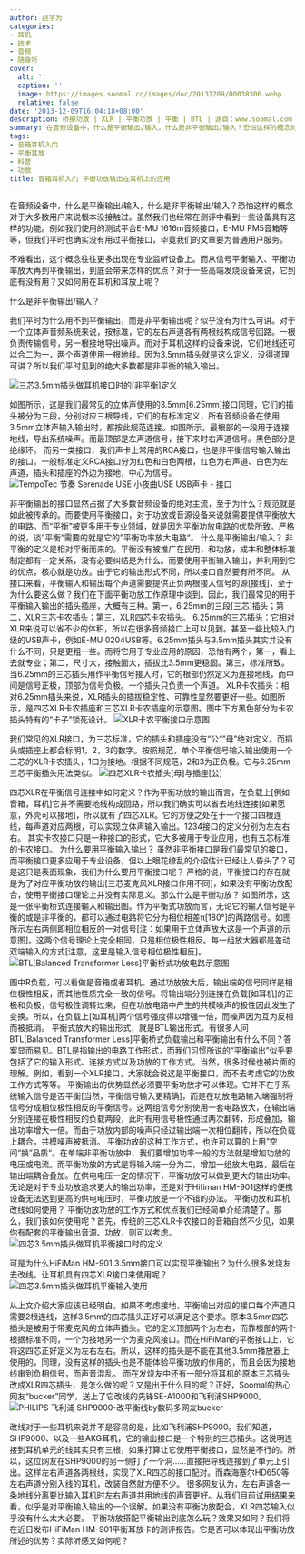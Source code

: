 ```yaml
---
author: 赵宇为
categories:
- 耳机
- 技术
- 音频
- 随身听
cover:
  alt: ''
  caption: ''
  image: https://images.soomal.cc/images/doc/20131209/00038306.webp
  relative: false
date: '2013-12-09T16:04:18+08:00'
description: 桥接功放 | XLR | 平衡功放 | 平衡 | BTL | 源自：www.soomal.com | 版权：原创 |  平均/总评分：09.25/1739
summary: 在音频设备中，什么是平衡输出/输入，什么是非平衡输出/输入？恐怕这样的概念对于大多数用户来说根本没接触过。而在发烧友中，有不少朋友将耳机改线，实现左右声道地线分离，而达到了平衡输出接口的标准。可所谓的平衡，到底优势在哪？3.5mm接口能否实现平衡连接？
tags:
- 音箱耳机入门
- 平衡耳放
- 科普
- 功放
title: 音箱耳机入门 平衡功放输出在耳机上的应用
---
```


在音频设备中，什么是平衡输出/输入，什么是非平衡输出/输入？恐怕这样的概念对于大多数用户来说根本没接触过。虽然我们也经常在测评中看到一些设备具有这样的功能。例如我们使用的测试平台E-MU 1616m音频接口，E-MU PM5音箱等等，但我们平时也确实没有用过平衡接口，毕竟我们的文章要为普通用户服务。



不难看出，这个概念往往更多出现在专业监听设备上。而从信号平衡输入、平衡功率放大再到平衡输出，到底会带来怎样的优点？对于一些高端发烧设备来说，它到底有没有用？又如何用在耳机和耳放上呢？



什么是非平衡输出/输入？



我们平时为什么用不到平衡输出，而是非平衡输出呢？似乎没有为什么可讲。对于一个立体声音频系统来说，按标准，它的左右声道各有两根线构成信号回路。一根负责传输信号，另一根接地导出噪声。而对于耳机这样的设备来说，它们地线还可以合二为一，两个声道使用一根地线。因为3.5mm插头就是这么定义，没得道理可讲？所以我们平时见到的绝大多数都是非平衡的输入输出。



![三芯3.5mm插头做耳机接口时的[非平衡]定义](https://images.soomal.cc/images/doc/20131209/00038298.webp)




如图所示，这是我们最常见的立体声使用的3.5mm[6.25mm]接口同理，它们的插头被分为三段，分别对应三根导线，它们的有标准定义，所有音频设备在使用3.5mm立体声输入输出时，都按此规范连接。如图所示，最根部的一段用于连接地线，导出系统噪声。而最顶部是左声道信号，接下来时右声道信号。黑色部分是绝缘环。
而另一类接口，我们声卡上常用的RCA接口，也是非平衡信号输入输出的接口。一般标准定义RCA接口分为红色和白色两根，红色为右声道、白色为左声道，插头和插座的外边为接地，中心为信号。
![TempoTec 节奏 Serenade USE 小夜曲USE USB声卡 - 接口](https://images.soomal.cc/images/doc/20130708/00033180.webp)




非平衡输出的接口显然占据了大多数音频设备的绝对主流，至于为什么？规范就是如此被传承的。而要使用平衡接口，对于功放或音源设备来说就需要提供平衡放大的电路。而“平衡”被更多用于专业领域，就是因为平衡功放电路的优势所致。严格的说，谈”平衡“需要的就是它的”平衡功率放大电路“。
什么是平衡输出/输入？
非平衡的定义是相对平衡而来的。平衡没有被推广在民用，和功放，成本和整体标准制定都有一定关系，没有必要纠结是为什么。而要使用平衡输入输出，并利用到它的优点，核心就是功放。由于它的输出形式不同，所以接口自然要有所不同。
从接口来看，平衡输入和输出每个声道需要提供正负两根接入信号的源[接线]，至于为什么要这么做？我们在下面平衡功放工作原理中谈到。因此，我们最常见的用于平衡输入输出的插头插座，大概有三种。第一，6.25mm的三段[三芯]插头；第二，XLR三芯卡农插头；第三，XLR四芯卡农插头。
6.25mm的三芯插头：它相对XLR来说可以省不少的体积，所以在很多音频接口上可以见到。甚至一些比较入门级的USB声卡，例如E-MU 0204USB等。6.25mm插头与3.5mm插头其实并没有什么不同，只是更粗一些。而将它用于专业应用的原因，恐怕有两个，第一，看上去就专业；第二，尺寸大，接触面大，插拔比3.5mm更稳固。第三，标准所致。当6.25mm的三芯插头用作平衡信号接入时，它的根部仍然定义为连接地线，而中间是信号正极，顶部为信号负极。一个插头只负责一个声道。
XLR卡农插头：相对6.25mm插头来说，XLR插头的插拔稳定性、可靠性显然要更好一些。如图所示，是四芯XLR卡农插座和三芯XLR卡农插座的示意图。图中下方黑色部分为卡农插头特有的“卡子”锁死设计。
![XLR卡农平衡接口示意图](https://images.soomal.cc/images/doc/20131209/00038301.webp)




我们常见的XLR接口，为三芯标准，它的插头和插座没有“公“”母”绝对定义。而插头或插座上都会标明1，2，3的数字。按照规范，单个平衡信号输入输出使用一个三芯的XLR卡农插头，1口为接地。根据不同规范，2和3为正负极。它与6.25mm 三芯平衡插头用法类似。
![四芯XLR卡农插头[母]与插座[公]](https://images.soomal.cc/images/doc/20131209/00038299.webp)




四芯XLR在平衡信号连接中如何定义？作为平衡功放的输出而言，在负载上[例如音箱，耳机]它并不需要地线构成回路，所以我们确实可以省去地线连接[如果愿意，外壳可以接地]，所以就有了四芯XLR。它的方便之处在于一个接口四根连线，每声道对应两根，可以实现立体声输入输出。1234接口的定义分别为左左右右。
其实卡农接口只是一种接口的形式，它大多被用于专业应用，也有五芯标准的卡农接口。
为什么要用平衡输入输出？
虽然非平衡接口是我们最常见的接口，而平衡接口更多应用于专业设备，但以上眼花缭乱的介绍估计已经让人昏头了？可是这只是表面现象，我们为什么要用平衡接口呢？
严格的说，平衡接口的存在就是为了对应平衡功放的输出[三芯麦克风XLR接口作用不同]，如果没有平衡功放配合，使用平衡接口理论上并没有实际意义。那么什么是平衡功放？
如图所示，这是一张平衡桥式连接输入和输出图。作为平衡式功放而言，无论它的输入信号是平衡的或是非平衡的，都可以通过电路将它分为相位相差π[180°]的两路信号。如图所示左右两侧即相位相反的一对信号[注：如果用于立体声放大这是一个声道的示意图]。这两个信号理论上完全相同，只是相位极性相反。每一组放大器都是差动双端输入的方式[注意，这里是输入信号相位极性相反]。
![BTL[Balanced Transformer Less]平衡桥式功放电路示意图](https://images.soomal.cc/images/doc/20131209/00038302.webp)




图中R负载，可以看做是音箱或者耳机。通过功放放大后，输出端的信号同样是相位极性相反，而其他性质完全一致的信号。将输出端分别连接在负载[如耳机]的正极和负极，信号极性调转过来，但在功放电路中产生的共模噪声的极性因此发生了变换。所以，在负载上[如耳机]两个信号强度得以增强一倍，而噪声因为互为反相而被抵消。
平衡式放大的输出形式，就是BTL输出形式。有很多人问BTL[Balanced Transformer Less]平衡桥式负载输出和平衡输出有什么不同？答案显而易见。BTL是指输出的电路工作形式，而我们习惯所说的“平衡输出”似乎要包括了它的输入形式、连接方式以及功放的工作方式。当然，很多时候也被片面的理解。例如，看到一个XLR接口，大家就会说这是平衡接口，而不去考虑它的功放工作方式等等。
平衡输出的优势显然必须要平衡功放才可以体现。它并不在乎系统输入信号是否平衡[当然，平衡信号输入更精确]，而是在功放电路输入端强制将信号分成相位极性相反的平衡信号。这两组信号分别使用一套电路放大，在输出端分别连接在极性相反的负载两段，此时有用信号极性通过两次翻转，形成叠加，输出功率增大一倍。而由于功放内部的噪声只经过输出端一次相位翻转，所以在负载上耦合，共模噪声被抵消。
平衡功放的这种工作方式，也许可以算的上用”空间“换”品质“。在单端非平衡功放中，我们要增加功率一般的方法就是增加功放的电压或电流。而平衡功放的方式是将输入端一分为二，增加一组放大电路，最后在输出端耦合叠加。在供电电压一定的情况下，平衡功放可以做到更大的输出功率。无论是对于专业功放追求更大的输出功率，还是对于Hifiman HM-901这样的便携设备无法达到更高的供电电压时，平衡功放是一个不错的办法。
平衡功放和耳机改线如何使用？
平衡功放功放的工作方式和优点我们已经简单介绍清楚了。那么，我们该如何使用呢？首先，传统的三芯XLR卡农接口的音箱自然不少见，如果你有配套的平衡输出音源、功放，则可以考虑。
![四芯3.5mm插头做耳机平衡接口时的定义](https://images.soomal.cc/images/doc/20131209/00038297.webp)




可是为什么HiFiMan HM-901 3.5mm接口可以实现平衡输出？为什么很多发烧友去改线，让耳机具有四芯XLR接口来使用呢？
![四芯3.5mm插头做耳机平衡输入使用](https://images.soomal.cc/images/doc/20131209/00038296.webp)




从上文介绍大家应该已经明白。如果不考虑接地，平衡输出对应的接口每个声道只需要2根连线，这样3.5mm的四芯插头正好可以满足这个要求。原本3.5mm四芯插头是被用于带麦克风的立体声插头。它的定义顶部两个为左右，而靠根部的两个根据标准不同，一个为接地另一个为麦克风接口。而在HiFiMan的平衡接口上，它将这四芯正好定义为左右左右。所以，这样的插头是不能在其他3.5mm播放器上使用的，同理，没有这样的插头也是不能体验平衡功放的作用的，而且会因为接地线串到负相信号，而声音混乱。
而在发烧友中还有一部分将耳机的原本三芯插头改成XLR四芯插头，是怎么做的呢？又是出于什么目的呢？正好，Soomal的热心网友“bucker”同学，送上了它改线的先锋SE-A1000和飞利浦SHP9000。
![PHILIPS 飞利浦 SHP9000-改平衡线by数码多网友bucker](https://images.soomal.cc/images/doc/20131209/00038300.webp)




改线对于一些耳机来说并不是容易的是，比如飞利浦SHP9000。我们知道，SHP9000、以及一些AKG耳机，它的输出接口是一个特别的三芯插头。这说明连接到耳机单元的线其实只有三根，如果打算让它使用平衡接口，显然是不行的。所以，这位网友在SHP9000的另一侧打了一个洞……直接把导线连接到了单元上引出。这样左右声道各两根线，实现了XLR四芯的接口配对。而森海塞尔HD650等左右声道分别入线的耳机，改装自然就方便不少。
很多网友认为，左右声道各一条地线分离要比输入耳机时左右声道共用地线的声音更好。从我们目前试用结果来看，似乎是对平衡输入输出的一个误解。如果没有平衡功放配合，XLR四芯输入似乎没有什么太大必要。
平衡功放搭配平衡输出到底怎么玩？效果又如何？我们将在近日发布HiFiMan HM-901平衡耳放卡的测评报告。它是否可以体现出平衡功放所述的优势？实际听感又如何呢？